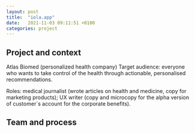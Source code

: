 ```yaml
---
layout: post
title:  "iola.app"
date:   2021-11-03 09:11:51 +0100
categories: project
---
```

## Project and context

Atlas Biomed (personalized health company)
Target audience: everyone who wants to take control of the health through actionable, personalised recommendations.

Roles: medical journalist (wrote articles on health and medicine, copy for marketing products); UX writer (copy and microcopy for the alpha version of customer`s account for the corporate benefits). 

## Team and process